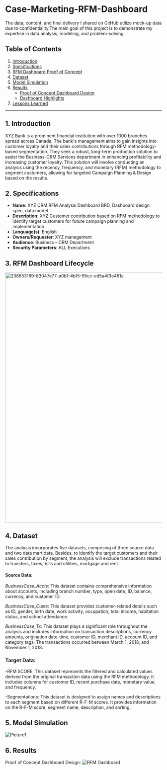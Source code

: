# Case-Marketing-RFM-Dashboard
The data, content, and final delivery I shared on GitHub utilize mock-up data due to confidentiality.The main goal of this project is to demonstrate my expertise in data analysis, modeling, and problem-solving.

## Table of Contents

1. [Introduction](#introduction)
2. [Specifications](#specifications)
3. [RFM Dashboard Proof of Concept](#rfm-dashboard-proof-of-concept)
4. [Dataset](#dataset)
5. [Model Simulation](#model-simulation)
6. [Results](#results)
    - [Proof of Concept Dashboard Design](#proof-of-concept-dashboard-design)
    - [Dashboard Highlights](#dashboard-highlights)
7. [Lessons Learned](#lessons-learned)

---

## 1. Introduction <a name="introduction"></a>

XYZ Bank is a prominent financial institution with over 1000 branches spread across Canada. The bank's management aims to gain insights into customer loyalty and their sales contributions through RFM methodology-based segmentation. They seek a robust, long-term production solution to assist the Business-CRM Services department in enhancing profitability and increasing customer loyalty. This solution will involve conducting an analysis using the recency, frequency, and monetary (RFM) methodology to segment customers, allowing for targeted Campaign Planning & Design based on the results.

## 2. Specifications <a name="specifications"></a>

- **Name**: XYZ CRM RFM Analysis Dashboard BRD, Dashboard design spec, data model
- **Description**: XYZ Customer contribution based on RFM methodology to identify target customers for future campaign planning and implementation.
- **Language(s)**: English
- **Owners/Requester**: XYZ management
- **Audience**: Business – CRM Department
- **Security Parameters**: ALL Executives

## 3. RFM Dashboard Lifecycle <a name="rfm-dashboard-proof-of-concept"></a>
<img width="805" alt="238653169-83047e77-a0b1-4bf5-95cc-ed5a4f3e461a" src="https://github.com/connieyeee/Case-Marketing-CRM-RFM-Dashboard/assets/134975561/c06df641-03a7-41e6-8471-b52d7b76cd15">

## 4. Dataset <a name="dataset"></a>
The analysis incorporates five datasets, comprising of three source data and two data mart data. Besides, to identify the target customers and their sales contribution by segment, the analysis will exclude transactions related to transfers, taxes, bills and utilities, mortgage and rent.

#### Source Data:
*BusinessCase_Accts*: This dataset contains comprehensive information about accounts, including branch number, type, open date, ID, balance, currency, and customer ID.

*BusinessCase_Custs*: This dataset provides customer-related details such as ID, gender, birth date, work activity, occupation, total income, habitation status, and school attendance.

*BusinessCase_Tx*: This dataset plays a significant role throughout the analysis and includes information on transaction descriptions, currency amounts, origination date-time, customer ID, merchant ID, account ID, and category tags. The transactions occurred between March 1, 2018, and November 1, 2018.


### Target Data:
-RFM SCORE: This dataset represents the filtered and calculated values derived from the original transaction data using the RFM methodology. It includes columns for customer ID, recent purchase date, monetary value, and frequency.

-Segmentations: This dataset is designed to assign names and descriptions to each segment based on different R-F-M scores. It provides information on the R-F-M score, segment name, description, and sorting.

## 5. Model Simulation <a name="model-simulation"></a>
![Picture1](https://github.com/connieyeee/Case-Marketing-CRM-RFM-Dashboard/assets/134975561/2c23b381-6b70-4661-b2b9-34a8221dc7b5)

## 6. Results <a name="results"></a>
Proof of Concept Dashboard Design:<a name="proof-of-concept-dashboard-design"></a>
![RFM Dashboard](https://github.com/connieyeee/Case-Marketing-CRM-RFM-Dashboard/assets/134975561/d84b9377-c86c-46cc-9ea7-5bcc1fb17172)


